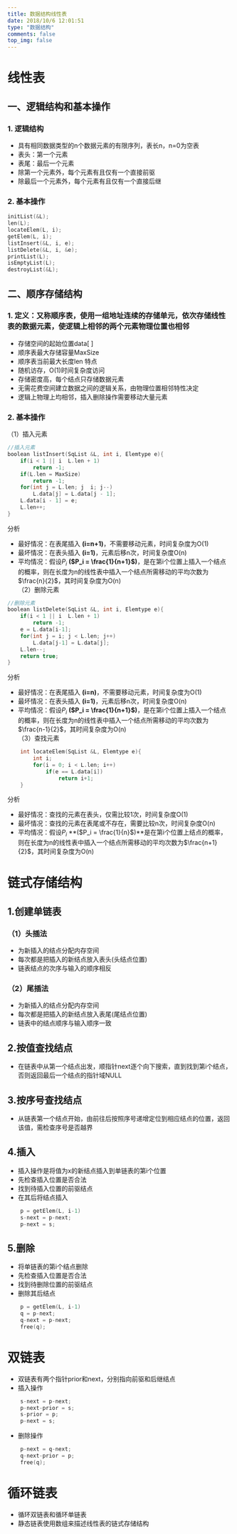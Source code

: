```yaml
---
title: 数据结构线性表
date: 2018/10/6 12:01:51
type: "数据结构"
comments: false
top_img: false
---
```


# 线性表
## 一、逻辑结构和基本操作
### 1. 逻辑结构
- 具有相同数据类型的n个数据元素的有限序列，表长n，n=0为空表
- 表头：第一个元素
- 表尾：最后一个元素
- 除第一个元素外，每个元素有且仅有一个直接前驱
- 除最后一个元素外，每个元素有且仅有一个直接后继
### 2. 基本操作
```c++
initList(&L);
len(L);
locateElem(L, i);
getElem(L, i);
listInsert(&L, i, e);
listDelete(&L, i, &e);
printList(L);
isEmptyList(L);
destroyList(&L);
```

## 二、顺序存储结构
### 1. 定义：又称顺序表，使用一组地址连续的存储单元，依次存储线性表的数据元素，使逻辑上相邻的两个元素物理位置也相邻
- 存储空间的起始位置data[ ]
- 顺序表最大存储容量MaxSize
- 顺序表当前最大长度len
特点
- 随机访存，O(1)时间复杂度访问
- 存储密度高，每个结点只存储数据元素
- 无需花费空间建立数据之间的逻辑关系，由物理位置相邻特性决定
- 逻辑上物理上均相邻，插入删除操作需要移动大量元素
### 2. 基本操作  
（1）插入元素
```c++
//插入元素
boolean listInsert(SqList &L, int i, Elemtype e){
	if(i < 1 || i  L.len + 1)
		return -1;
	if(L.len = MaxSize)
		return -1;
	for(int j = L.len; j  i; j--)
		L.data[j] = L.data[j - 1];
	L.data[i - 1] = e;
	L.len++;
}
```
分析
- 最好情况：在表尾插入 **(i=n+1)**，不需要移动元素，时间复杂度为O(1)  
- 最坏情况：在表头插入 **(i=1)**，元素后移n次，时间复杂度O(n)  
- 平均情况：假设$P_i$ **($P_i = \frac{1}{n+1}$)**，是在第i个位置上插入一个结点的概率，则在长度为n的线性表中插入一个结点所需移动的平均次数为$\frac{n}{2}$，其时间复杂度为O(n)  
（2）删除元素
```c++
//删除元素
boolean listDelete(SqList &L, int i, Elemtype e){
	if(i < 1 || i  L.len + 1)
		return -1;
	e = L.data[i-1];
	for(int j = i; j < L.len; j++)
		L.data[j-1] = L.data[j];
	L.len--;
	return true;
}
```
分析
- 最好情况：在表尾插入 **(i=n)**，不需要移动元素，时间复杂度为O(1)  
- 最坏情况：在表头插入 **(i=1)**，元素后移n次，时间复杂度O(n)  
- 平均情况：假设$P_i$ **($P_i = \frac{1}{n+1}$)**，是在第i个位置上插入一个结点的概率，则在长度为n的线性表中插入一个结点所需移动的平均次数为$\frac{n-1}{2}$，其时间复杂度为O(n)  
（3）查找元素
```c++
	int locateElem(SqList &L, Elemtype e){
		int i;
		for(i = 0; i < L.len; i++)
			if(e == L.data[i])
				return i+1;
	}
```
分析
- 最好情况：查找的元素在表头，仅需比较1次，时间复杂度O(1)
- 最坏情况：查找的元素在表尾或不存在，需要比较n次，时间复杂度O(n)  
- 平均情况：假设$P_i$ **($P_i = \frac{1}{n}$)**是在第i个位置上结点的概率，则在长度为n的线性表中插入一个结点所需移动的平均次数为$\frac{n+1}{2}$，其时间复杂度为O(n)  
# 链式存储结构
## 1.创建单链表
### （1）头插法
- 为新插入的结点分配内存空间
- 每次都是把插入的新结点放入表头(头结点位置)
- 链表结点的次序与输入的顺序相反
### （2）尾插法
- 为新插入的结点分配内存空间
- 每次都是把插入的新结点放入表尾(尾结点位置)
- 链表中的结点顺序与输入顺序一致
## 2.按值查找结点
- 在链表中从第一个结点出发，顺指针next逐个向下搜索，直到找到第i个结点，否则返回最后一个结点的指针域NULL
## 3.按序号查找结点
- 从链表第一个结点开始，由前往后按照序号递增定位到相应结点的位置，返回该值，需检查序号是否越界
## 4.插入
- 插入操作是将值为x的新结点插入到单链表的第i个位置
- 先检查插入位置是否合法
- 找到待插入位置的前驱结点
- 在其后将结点插入
```c++
	p = getElem(L, i-1)
	s-next = p-next;
	p-next = s;
```
## 5.删除
- 将单链表的第i个结点删除
- 先检查插入位置是否合法
- 找到待删除位置的前驱结点
- 删除其后结点
```c++
	p = getElem(L, i-1)
	q = p-next;
	q-next = p-next;
	free(q);
```
# 双链表
- 双链表有两个指针prior和next，分别指向前驱和后继结点
- 插入操作
```c++
	s-next = p-next;
	p-next-prior = s;
	s-prior = p;
	p-next = s;
```
- 删除操作
```c++
	p-next = q-next;
	q-next-prior = p;
	free(q);
```
# 循环链表
- 循环双链表和循环单链表
- 静态链表使用数组来描述线性表的链式存储结构